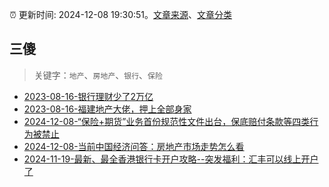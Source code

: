 :alarm_clock: 更新时间: 2024-12-08 19:30:51。[文章来源](/README.md)、[文章分类](/TAGS.md)

## 三傻


> 关键字：`地产`、`房地产`、`银行`、`保险`



- [2023-08-16-银行理财少了2万亿](https://www.aicaijing.com.cn/article/18565) 
- [2023-08-16-福建地产大佬，押上全部身家](https://www.aicaijing.com.cn/article/18567) 
- [2024-12-08-“保险+期货”业务首份规范性文件出台，保底赔付条款等四类行为被禁止](https://www.cls.cn/detail/1882360) 
- [2024-12-08-当前中国经济问答：房地产市场走势怎么看](https://www.cls.cn/detail/1882511) 
- [2024-11-19-最新、最全香港银行卡开户攻略--突发福利：汇丰可以线上开户了](https://xueqiu.com/8108653112/313443790) 
